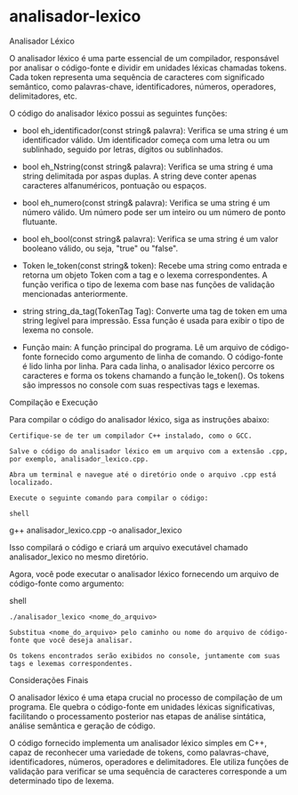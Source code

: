 # analisador-lexico

Analisador Léxico

O analisador léxico é uma parte essencial de um compilador, responsável por analisar o código-fonte e dividir em unidades léxicas chamadas tokens. Cada token representa uma sequência de caracteres com significado semântico, como palavras-chave, identificadores, números, operadores, delimitadores, etc.


O código do analisador léxico possui as seguintes funções:

- bool eh_identificador(const string& palavra): Verifica se uma string é um identificador válido. Um identificador começa com uma letra ou um sublinhado, seguido por letras, dígitos ou sublinhados.

- bool eh_Nstring(const string& palavra): Verifica se uma string é uma string delimitada por aspas duplas. A string deve conter apenas caracteres alfanuméricos, pontuação ou espaços.

- bool eh_numero(const string& palavra): Verifica se uma string é um número válido. Um número pode ser um inteiro ou um número de ponto flutuante.

- bool eh_bool(const string& palavra): Verifica se uma string é um valor booleano válido, ou seja, "true" ou "false".

- Token le_token(const string& token): Recebe uma string como entrada e retorna um objeto Token com a tag e o lexema correspondentes. A função verifica o tipo de lexema com base nas funções de validação mencionadas anteriormente.

- string string_da_tag(TokenTag Tag): Converte uma tag de token em uma string legível para impressão. Essa função é usada para exibir o tipo de lexema no console.

- Função main: A função principal do programa. Lê um arquivo de código-fonte fornecido como argumento de linha de comando. O código-fonte é lido linha por linha. Para cada linha, o analisador léxico percorre os caracteres e forma os tokens chamando a função le_token(). Os tokens são impressos no console com suas respectivas tags e lexemas.


Compilação e Execução

Para compilar o código do analisador léxico, siga as instruções abaixo:

    Certifique-se de ter um compilador C++ instalado, como o GCC.

    Salve o código do analisador léxico em um arquivo com a extensão .cpp, por exemplo, analisador_lexico.cpp.

    Abra um terminal e navegue até o diretório onde o arquivo .cpp está localizado.

    Execute o seguinte comando para compilar o código:

    shell

g++ analisador_lexico.cpp -o analisador_lexico

Isso compilará o código e criará um arquivo executável chamado analisador_lexico no mesmo diretório.

Agora, você pode executar o analisador léxico fornecendo um arquivo de código-fonte como argumento:

shell

    ./analisador_lexico <nome_do_arquivo>

    Substitua <nome_do_arquivo> pelo caminho ou nome do arquivo de código-fonte que você deseja analisar.

    Os tokens encontrados serão exibidos no console, juntamente com suas tags e lexemas correspondentes.

Considerações Finais

O analisador léxico é uma etapa crucial no processo de compilação de um programa. Ele quebra o código-fonte em unidades léxicas significativas, facilitando o processamento posterior nas etapas de análise sintática, análise semântica e geração de código.

O código fornecido implementa um analisador léxico simples em C++, capaz de reconhecer uma variedade de tokens, como palavras-chave, identificadores, números, operadores e delimitadores. Ele utiliza funções de validação para verificar se uma sequência de caracteres corresponde a um determinado tipo de lexema.
